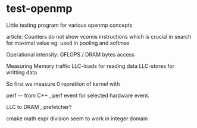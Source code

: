 # test-openmp
Little testing program for various openmp concepts






article:
Counters do not show vcomis instructions which is crucial in search for maximal value eg. used in pooling and softmax


Operational intensity:
GFLOPS / DRAM bytes access

Measuring Memory traffic
LLC-loads for reading data
LLC-stores for writting data

So first we measure 0 repretiion of kernel with 

perf -- from C++ , perf event for selected hardware event.

LLC to DRAM , prefetcher?

cmake math expr division seem to work in integer domain
